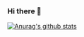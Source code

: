 ### Hi there 👋 
[![Anurag's github stats](https://github-readme-stats.vercel.app/api?username=yahyatoubali&show_icons=true&theme=dark&include_all_commits=true&count_private=true)](https://github.com/anuraghazra/github-readme-stats)
